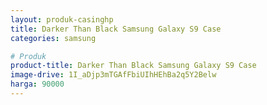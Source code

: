 ```yaml
---
layout: produk-casinghp
title: Darker Than Black Samsung Galaxy S9 Case
categories: samsung

# Produk
product-title: Darker Than Black Samsung Galaxy S9 Case
image-drive: 1I_aDjp3mTGAfFbiUIhHEhBa2q5Y2Belw
harga: 90000
---
```

